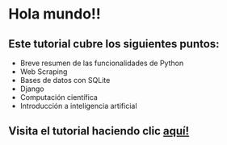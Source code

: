 # Hola mundo!!
## Este tutorial cubre los siguientes puntos:
- Breve resumen de las funcionalidades de Python
- Web Scraping 
- Bases de datos con SQLite
- Django
- Computación científica
- Introducción a inteligencia artificial

## Visita el tutorial haciendo clic [aquí!](python-essentials.ipynb) 
